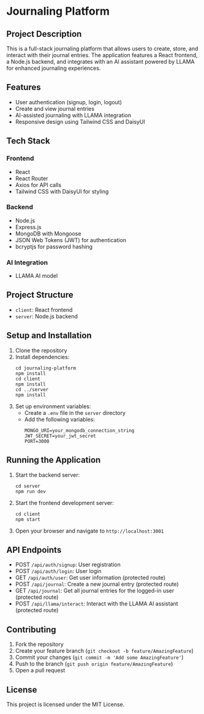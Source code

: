 # Journaling Platform

## Project Description

This is a full-stack journaling platform that allows users to create, store, and interact with their journal entries. The application features a React frontend, a Node.js backend, and integrates with an AI assistant powered by LLAMA for enhanced journaling experiences.

## Features

- User authentication (signup, login, logout)
- Create and view journal entries
- AI-assisted journaling with LLAMA integration
- Responsive design using Tailwind CSS and DaisyUI

## Tech Stack

### Frontend

- React
- React Router
- Axios for API calls
- Tailwind CSS with DaisyUI for styling

### Backend

- Node.js
- Express.js
- MongoDB with Mongoose
- JSON Web Tokens (JWT) for authentication
- bcryptjs for password hashing

### AI Integration

- LLAMA AI model

## Project Structure

- `client`: React frontend
- `server`: Node.js backend

## Setup and Installation

1. Clone the repository
2. Install dependencies:
   ```
   cd journaling-platform
   npm install
   cd client
   npm install
   cd ../server
   npm install
   ```
3. Set up environment variables:
   - Create a `.env` file in the `server` directory
   - Add the following variables:
     ```
     MONGO_URI=your_mongodb_connection_string
     JWT_SECRET=your_jwt_secret
     PORT=3000
     ```

## Running the Application

1. Start the backend server:
   ```
   cd server
   npm run dev
   ```
2. Start the frontend development server:
   ```
   cd client
   npm start
   ```
3. Open your browser and navigate to `http://localhost:3001`

## API Endpoints

- POST `/api/auth/signup`: User registration
- POST `/api/auth/login`: User login
- GET `/api/auth/user`: Get user information (protected route)
- POST `/api/journal`: Create a new journal entry (protected route)
- GET `/api/journal`: Get all journal entries for the logged-in user (protected route)
- POST `/api/llama/interact`: Interact with the LLAMA AI assistant (protected route)

## Contributing

1. Fork the repository
2. Create your feature branch (`git checkout -b feature/AmazingFeature`)
3. Commit your changes (`git commit -m 'Add some AmazingFeature'`)
4. Push to the branch (`git push origin feature/AmazingFeature`)
5. Open a pull request

## License

This project is licensed under the MIT License.
